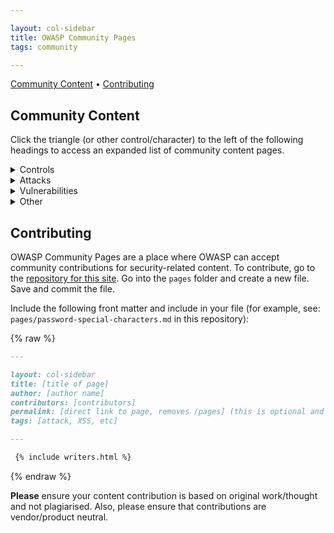 ```yaml
---

layout: col-sidebar
title: OWASP Community Pages
tags: community

---
```


<!-- rebuild 6 -->

[Community Content](#community-content) &bull; [Contributing](#contributing)

## Community Content

Click the triangle (or other control/character) to the left of the following headings to access an expanded list of community content pages.

<details>
<summary>Controls</summary>

{% assign control_pages = site.pages | sort: 'title' | where_exp: "page", "page.path contains '/controls/'" | where_exp: "page", "page.name != 'index.md'" | where_exp: "page", "page.name != 'info.md'"%}
<ul>
{% for page in control_pages %}
       <li><a href='{{ site.url }}{{ site.baseurl }}{{ page.url }}'>{{ page.title | default: page.name }}</a>{% if page.author %} by {{ page.author }}{% endif %}</li>
{% endfor %}
</ul>

</details>

<details>
<summary>Attacks</summary>

{% assign attack_pages = site.pages | sort: 'title' | where_exp: "page", "page.path contains '/attacks/'" | where_exp: "page", "page.name != 'index.md'" | where_exp: "page", "page.name != 'info.md'"%}
<ul>
{% for page in attack_pages %}
       <li><a href='{{ site.url }}{{ site.baseurl }}{{ page.url }}'>{{ page.title | default: page.name }}</a>{% if page.author %} by {{ page.author }}{% endif %}</li>
{% endfor %}
</ul>

</details>

<details>
<summary>Vulnerabilities</summary>

{% assign vuln_pages = site.pages | sort: 'title' | where_exp: "page", "page.path contains '/vulnerabilities/'" | where_exp: "page", "page.name != 'index.md'" | where_exp: "page", "page.name != 'info.md'"%}
<ul>
{% for page in vuln_pages %}
       <li><a href='{{ site.url }}{{ site.baseurl }}{{ page.url }}'>{{ page.title | default: page.name }}</a>{% if page.author %} by {{ page.author }}{% endif %}</li>
{% endfor %}
</ul>

</details>

<details>
<summary>Other</summary>

{% assign pages = site.pages | sort: 'title' | where_exp: "page", "page.path contains 'pages/'" | where_exp: "page", "page.name != 'index.md'" | where_exp: "page", "page.name != 'info.md'"%}
{% assign already_displayed = control_pages | concat: attack_pages | concat: vuln_pages %}
<ul>
{% for page in pages %}
  {% assign display = true %}
  {% for checkpage in already_displayed %}
    {% if checkpage.url == page.url %}
      {% assign display = false %}
      {% break %}
    {% endif %}
  {% endfor %}

  {% if display %}
       <li><a href='{{ site.url }}{{ site.baseurl }}{{ page.url }}'>{{ page.title | default: page.name }}</a>{% if page.author %} by {{ page.author }}{% endif %}</li>
  {% endif %}
{% endfor %}
</ul>

</details>

## Contributing

OWASP Community Pages are a place where OWASP can accept community contributions for security-related content.
To contribute, go to the [repository for this site](https://github.com/OWASP/www-community).
Go into the `pages` folder and create a new file. Save and commit the file.

Include the following front matter and include in your file (for example, see: `pages/password-special-characters.md` in this repository):

{% raw %}
```md
---

layout: col-sidebar
title: [title of page]
author: [author name]
contributors: [contributors]
permalink: [direct link to page, removes /pages] (this is optional and requires some care)
tags: [attack, XSS, etc]

---

 {% include writers.html %}

```
{% endraw %}

**Please** ensure your content contribution is based on original work/thought and not plagiarised. Also, please ensure that contributions are vendor/product neutral.
